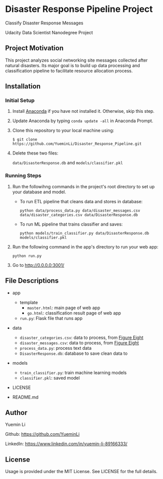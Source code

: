 # Disaster Response Pipeline Project
Classify Disaster Response Messages

Udacity Data Scientist Nanodegree Project
## Project Motivation
This project analyzes social networking site messages collected after natural disasters. Its major goal is to build up data processing and classification pipeline to facilitate resource allocation process. 

## Installation
### Initial Setup
1. Install [Anaconda](https://www.anaconda.com) if you have not installed it. Otherwise, skip this step.
2. Update Anaconda by typing `conda update -all` in Anaconda Prompt.
3. Clone this repository to your local machine using: 
   
   `$ git clone https://github.com/YueminLi/Disaster_Response_Pipeline.git`
4. Delete these two files: 

   `data/DisasterResponse.db` and `models/classifier.pkl`
### Running Steps
1. Run the followihng commands in the project's root directory to set up your database and model.
   - To run ETL pipeline that cleans data and stores in database:
      
      `python data/process_data.py data/disaster_messages.csv data/disaster_categories.csv data/DisasterResponse.db`
   - To run ML pipeline that trains classifier and saves:
      
      `python models/train_classifier.py data/DisasterResponse.db models/classifier.pkl`
2. Run the following command in the app's directory to run your web app:

    `python run.py`
3. Go to http://0.0.0.0:3001/

## File Descriptions
- app
   - template
      - `master.html`: main page of web app
      - `go.html`: classification result page of web app
   - `run.py`: Flask file that runs app

- data
   - `disaster_categories.csv`: data to process, from [Figure Eight](https://www.figure-eight.com) 
   - `disaster_messages.csv`: data to process, from [Figure Eight](https://www.figure-eight.com)
   - `process_data.py`: process text data
   - `DisasterResponse.db`: database to save clean data to

- models
   - `train_classifier.py`: train machine learning models
   - `classifier.pkl`: saved model 

- LICENSE

- README.md

## Author
Yuemin Li 

Github: https://github.com/YueminLi

LinkedIn: https://www.linkedin.com/in/yuemin-li-89166333/

## License
Usage is provided under the MIT License. See LICENSE for the full details.
